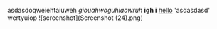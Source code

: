 asdasdoqweiehtaiuweh *giouahwoguhiaowruh* **igh i** [hello](google.com)
'asdasdasd'
wertyuiop
![screenshot](Screenshot (24).png)
